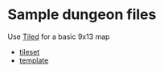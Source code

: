 # Sample dungeon files

Use [Tiled](https://www.mapeditor.org) for a basic 9x13 map 
* [tileset](https://github.com/gemwise-invests/Meta-Skill/new/master/asset/map/Dungeon.tsx)
* [template](https://github.com/gemwise-invests/Meta-Skill/new/master/asset/map/Test.tmx)
